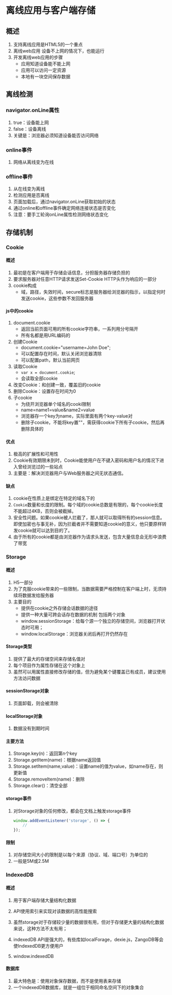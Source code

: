 # 离线应用与客户端存储
## 概述
1. 支持离线应用是HTML5的一个重点
1. 离线web应用
    设备不上网的情况下，也能运行
1. 开发离线web应用的步骤
    - 应用知道设备能不能上网
    - 应用可以访问一定资源
    - 本地有一块空间保存数据

## 离线检测
### navigator.onLine属性

1. true：设备能上网
2. false：设备离线
3. 关键是：浏览器必须知道设备能否访问网络

### online事件

1. 网络从离线变为在线

### offline事件

1. 从在线变为离线
2. 检测应用是否离线
3. 页面加载后，通过navigator.onLine获取初始的状态
4. 通过online和offline事件确定网络连接状态是否变化
5. 注意：要手工轮询onLine属性检测网络状态变化

## 存储机制
### Cookie

#### 概述

1. 最初是在客户端用于存储会话信息，分担服务器存储负担的
1. 要求服务器对任意HTTP请求发送Set-Cookie HTTP头作为响应的一部分
1. cookie构成
    - 域，路径，失效时间，secure标志是服务器给浏览器的指示，以指定何时发送cookie，这些参数不发回服务器

#### js中的cookie

1. document.cookie
	- 返回当前页面可用的所有cookie字符串，一系列用分号隔开
	- 所有名都是用URL编码的
2. 创建Cookie
	- document.cookie="username=John Doe";
	- 可以配置存在时间，默认关闭浏览器清除
	- 可以配置path，默认当前网页
3. 读取Cookie
	- `var x = document.cookie`;
	- 会读取全部cookie
4. 改变Cookie：和创建一致，覆盖旧的cookie
5. 删除Cookie：设置存在时间为0
6. 子cookie
	- 为绕开浏览器单个域名的cooki限制
	- name=name1=value&name2=value
	- 浏览器存一个key为name，实际里面有两个key-value对
	- 删除子cookie，不能将key置""，需获得cookie下所有子cookie，然后再删除具体的

#### 优点

1. 极高的扩展性和可用性 
2. Cookie有效期限未到时，Cookie能使用户在不键入密码和用户名的情况下进入曾经浏览过的一些站点 
3. 主要是：解决浏览器用户与Web服务器之间无状态通信。

#### 缺点

1. cookie在性质上是绑定在特定的域名下的
2. `Cookie`数量和长度的限制。每个域的cookie总数是有限的，每个cookie长度不能超过4KB，否则会被截掉。
3. 安全性问题。如果cookie被人拦截了，那人就可以取得所有的session信息。即使加密也与事无补，因为拦截者并不需要知道cookie的意义，他只要原样转发cookie就可以达到目的了。
4. 由于所有的cookie都是由浏览器作为请求头发送，包含大量信息会无形中浪费了带宽

### Storage
#### 概述
1. H5一部分
1. 为了克服cookie带来的一些限制，当数据需要严格控制在客户端上时，无须持续将数据发给服务器
1. 主要目的
    - 提供在cookie之外存储会话数据的途径
    - 提供一种大量可跨会话存在数据的机制
包括两个对象
    - window.sessionStorage：给每个源一个独立的存储空间，浏览器打开状态时可用；
    - window.localStorage：浏览器关闭后再打开仍然存在

#### Storage类型
1. 提供了最大的存储空间来存储名值对
1. 每个项目作为属性存储在这个对象上
1. 虽然可以用属性直接修改存储的值，但为避免某个键覆盖已有成员，建议使用方法访问数据


#### sessionStorage对象
1. 页面卸载，则会被清除

#### localStorage对象
1. 数据没有到期时间

#### 主要方法

1. Storage.key(n)：返回第n个key
2. Storage.getItem(name)：根据name返回值
3. Storage.setItem(name,value)：设置name的值为value，如name存在，则更新值
4. Storage.removeItem(name)：删除
5. Storage.clear()：清空全部


#### storage事件
1. 对Storage对象的任何修改，都会在文档上触发storage事件

	```javascript
	window.addEventListener('storage', () => {
		//
	});
	```

	


#### 限制
1. 对存储空间大小的限制是以每个来源（协议、域、端口号）为单位的
1. 一般是5M或2.5M

### IndexedDB
#### 概述

1. 用于客户端存储大量结构化数据

2. API使用索引来实现对该数据的高性能搜索

3. 虽然storage对于存储较少量的数据很有用，但对于存储更大量的结构化数据来说，这种方法不太有用；

4. indexedDB API是强大的，有些库如localForage，dexie.js，ZangoDB等会使IndexedDB更方便用户

5. window.indexedDB

	

#### 数据库

1. 最大特色是：使用对象保存数据，而不是使用表来存储
1. 一个indexedDB数据库，就是一组位于相同命名空间下的对象集合









